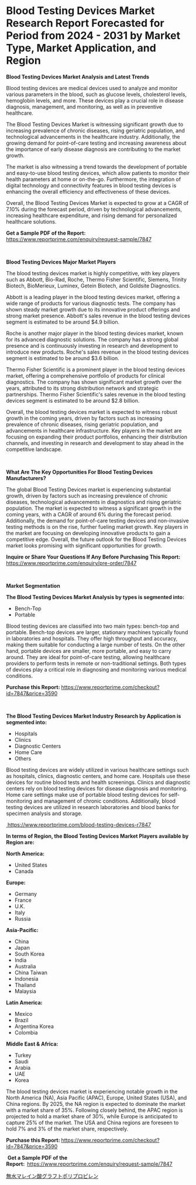 <p><h1>Blood Testing Devices Market Research Report Forecasted for Period from 2024 -  2031 by Market Type, Market Application, and Region</h1></p><p><strong>Blood Testing Devices Market Analysis and Latest Trends</strong></p>
<p><p>Blood testing devices are medical devices used to analyze and monitor various parameters in the blood, such as glucose levels, cholesterol levels, hemoglobin levels, and more. These devices play a crucial role in disease diagnosis, management, and monitoring, as well as in preventive healthcare.</p><p>The Blood Testing Devices Market is witnessing significant growth due to increasing prevalence of chronic diseases, rising geriatric population, and technological advancements in the healthcare industry. Additionally, the growing demand for point-of-care testing and increasing awareness about the importance of early disease diagnosis are contributing to the market growth.</p><p>The market is also witnessing a trend towards the development of portable and easy-to-use blood testing devices, which allow patients to monitor their health parameters at home or on-the-go. Furthermore, the integration of digital technology and connectivity features in blood testing devices is enhancing the overall efficiency and effectiveness of these devices.</p><p>Overall, the Blood Testing Devices Market is expected to grow at a CAGR of 7.10% during the forecast period, driven by technological advancements, increasing healthcare expenditure, and rising demand for personalized healthcare solutions.</p></p>
<p><strong>Get a Sample PDF of the Report:&nbsp;</strong> <a href="https://www.reportprime.com/enquiry/request-sample/7847">https://www.reportprime.com/enquiry/request-sample/7847</a></p>
<p>&nbsp;</p>
<p><strong>Blood Testing Devices Major Market Players</strong></p>
<p><p>The blood testing devices market is highly competitive, with key players such as Abbott, Bio-Rad, Roche, Thermo Fisher Scientific, Siemens, Trinity Biotech, BioMerieux, Luminex, Getein Biotech, and Goldsite Diagnostics.</p><p>Abbott is a leading player in the blood testing devices market, offering a wide range of products for various diagnostic tests. The company has shown steady market growth due to its innovative product offerings and strong market presence. Abbott's sales revenue in the blood testing devices segment is estimated to be around $4.9 billion.</p><p>Roche is another major player in the blood testing devices market, known for its advanced diagnostic solutions. The company has a strong global presence and is continuously investing in research and development to introduce new products. Roche's sales revenue in the blood testing devices segment is estimated to be around $3.6 billion.</p><p>Thermo Fisher Scientific is a prominent player in the blood testing devices market, offering a comprehensive portfolio of products for clinical diagnostics. The company has shown significant market growth over the years, attributed to its strong distribution network and strategic partnerships. Thermo Fisher Scientific's sales revenue in the blood testing devices segment is estimated to be around $2.8 billion.</p><p>Overall, the blood testing devices market is expected to witness robust growth in the coming years, driven by factors such as increasing prevalence of chronic diseases, rising geriatric population, and advancements in healthcare infrastructure. Key players in the market are focusing on expanding their product portfolios, enhancing their distribution channels, and investing in research and development to stay ahead in the competitive landscape.</p></p>
<p>&nbsp;</p>
<p><strong>What Are The Key Opportunities For Blood Testing Devices Manufacturers?</strong></p>
<p><p>The global Blood Testing Devices market is experiencing substantial growth, driven by factors such as increasing prevalence of chronic diseases, technological advancements in diagnostics and rising geriatric population. The market is expected to witness a significant growth in the coming years, with a CAGR of around 6% during the forecast period. Additionally, the demand for point-of-care testing devices and non-invasive testing methods is on the rise, further fueling market growth. Key players in the market are focusing on developing innovative products to gain a competitive edge. Overall, the future outlook for the Blood Testing Devices market looks promising with significant opportunities for growth.</p></p>
<p><strong>Inquire or Share Your Questions If Any Before Purchasing This Report:</strong> <a href="https://www.reportprime.com/enquiry/pre-order/7847">https://www.reportprime.com/enquiry/pre-order/7847</a></p>
<p>&nbsp;</p>
<p><strong>Market Segmentation</strong></p>
<p><strong>The Blood Testing Devices Market Analysis by types is segmented into:</strong></p>
<p><ul><li>Bench-Top</li><li>Portable</li></ul></p>
<p><p>Blood testing devices are classified into two main types: bench-top and portable. Bench-top devices are larger, stationary machines typically found in laboratories and hospitals. They offer high throughput and accuracy, making them suitable for conducting a large number of tests. On the other hand, portable devices are smaller, more portable, and easy to carry around. They are ideal for point-of-care testing, allowing healthcare providers to perform tests in remote or non-traditional settings. Both types of devices play a critical role in diagnosing and monitoring various medical conditions.</p></p>
<p><strong>Purchase this Report:&nbsp;</strong><a href="https://www.reportprime.com/checkout?id=7847&price=3590">https://www.reportprime.com/checkout?id=7847&price=3590</a></p>
<p>&nbsp;</p>
<p><strong>The Blood Testing Devices Market Industry Research by Application is segmented into:</strong></p>
<p><ul><li>Hospitals</li><li>Clinics</li><li>Diagnostic Centers</li><li>Home Care</li><li>Others</li></ul></p>
<p><p>Blood testing devices are widely utilized in various healthcare settings such as hospitals, clinics, diagnostic centers, and home care. Hospitals use these devices for routine blood tests and health screenings. Clinics and diagnostic centers rely on blood testing devices for disease diagnosis and monitoring. Home care settings make use of portable blood testing devices for self-monitoring and management of chronic conditions. Additionally, blood testing devices are utilized in research laboratories and blood banks for specimen analysis and storage.</p></p>
<p><a href="https://www.reportprime.com/blood-testing-devices-r7847">&nbsp;https://www.reportprime.com/blood-testing-devices-r7847</a></p>
<p><strong>In terms of Region, the Blood Testing Devices Market Players available by Region are:</strong></p>
<p>
    <p> <strong> North America: </strong>
        <ul>
            <li>United States</li>
            <li>Canada</li>
        </ul>
        </p> 
    <p> <strong> Europe: </strong>
        <ul>
            <li>Germany</li>
            <li>France</li>
            <li>U.K.</li>
            <li>Italy</li>
            <li>Russia</li>
        </ul>
        </p> 
    <p> <strong> Asia-Pacific: </strong>
        <ul>
            <li>China</li>
            <li>Japan</li>
            <li>South Korea</li>
            <li>India</li>
            <li>Australia</li>
            <li>China Taiwan</li>
            <li>Indonesia</li>
            <li>Thailand</li>
            <li>Malaysia</li>
        </ul>
        </p> 
    <p> <strong> Latin America: </strong>
        <ul>
            <li>Mexico</li>
            <li>Brazil</li>
            <li>Argentina Korea</li>
            <li>Colombia</li>
        </ul>
        </p> 
    <p> <strong> Middle East & Africa: </strong>
        <ul>
            <li>Turkey</li>
            <li>Saudi</li>
            <li>Arabia</li>
            <li>UAE</li>
            <li>Korea</li>
        </ul>
    </p>
    </p>
<p><p>The blood testing devices market is experiencing notable growth in the North America (NA), Asia Pacific (APAC), Europe, United States (USA), and China regions. By 2025, the NA region is expected to dominate the market with a market share of 35%. Following closely behind, the APAC region is projected to hold a market share of 30%, while Europe is anticipated to capture 25% of the market. The USA and China regions are foreseen to hold 7% and 3% of the market share, respectively.</p></p>
<p><strong>Purchase this Report: </strong><a href="https://www.reportprime.com/checkout?id=7847&price=3590">https://www.reportprime.com/checkout?id=7847&price=3590</a></p>
<p>&nbsp;<strong>Get a Sample PDF of the Report:&nbsp;&nbsp;</strong><a href="https://www.reportprime.com/enquiry/request-sample/7847">https://www.reportprime.com/enquiry/request-sample/7847</a></p>
<p><strong></strong></p>
<p><p><a href="https://github.com/ksxzwxabcuynh011/Market-Research-Report-List-1/blob/main/214832829670.md">無水マレイン酸グラフトポリプロピレン</a></p></p>